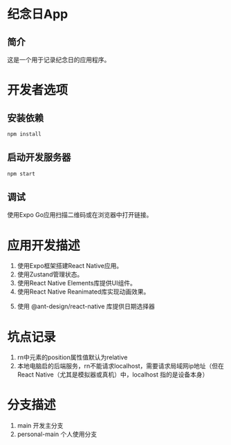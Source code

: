 # 纪念日App
## 简介
这是一个用于记录纪念日的应用程序。


# 开发者选项
## 安装依赖
```bash
npm install
```
## 启动开发服务器
```bash
npm start
```
## 调试
使用Expo Go应用扫描二维码或在浏览器中打开链接。



# 应用开发描述
1. 使用Expo框架搭建React Native应用。
2. 使用Zustand管理状态。
3. 使用React Native Elements库提供UI组件。
4. 使用React Native Reanimated库实现动画效果。
<!-- 5. 使用react-native-calendars库提供日期选择器。 -->
5. 使用 @ant-design/react-native 库提供日期选择器



# 坑点记录
1. rn中元素的position属性值默认为relative
2. 本地电脑启的后端服务，rn不能请求localhost，需要请求局域网ip地址（但在 React Native（尤其是模拟器或真机）中，localhost 指的是设备本身）



# 分支描述
1. main 开发主分支
2. personal-main 个人使用分支